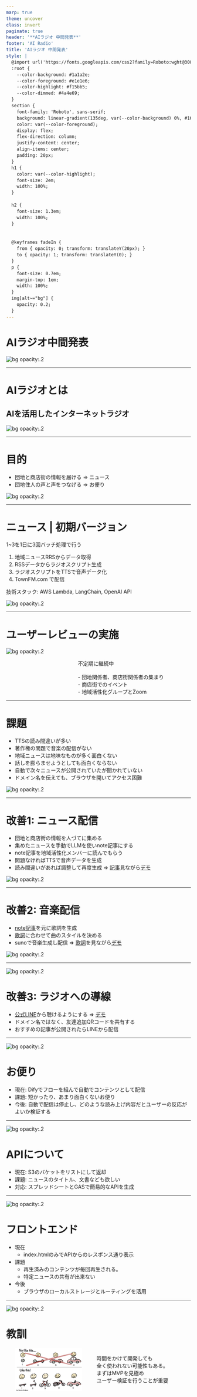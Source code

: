 ```yaml
---
marp: true
theme: uncover
class: invert
paginate: true
header: '**AIラジオ 中間発表**'
footer: 'AI Radio'
title: 'AIラジオ 中間発表'
style: |
  @import url('https://fonts.googleapis.com/css2?family=Roboto:wght@300;400;700&display=swap');
  :root {
    --color-background: #1a1a2e;
    --color-foreground: #e1e1e6;
    --color-highlight: #f15bb5;
    --color-dimmed: #4a4e69;
  }
  section {
    font-family: 'Roboto', sans-serif;
    background: linear-gradient(135deg, var(--color-background) 0%, #16213e 100%);
    color: var(--color-foreground);
    display: flex;
    flex-direction: column;
    justify-content: center;
    align-items: center;
    padding: 20px;
  }
  h1 {
    color: var(--color-highlight);
    font-size: 2em;
    width: 100%;
  }

  h2 {
    font-size: 1.3em;
    width: 100%;
  }

  
  @keyframes fadeIn {
    from { opacity: 0; transform: translateY(20px); }
    to { opacity: 1; transform: translateY(0); }
  }
  p {
    font-size: 0.7em;
    margin-top: 1em;
    width: 100%;
  }
  img[alt~="bg"] {
    opacity: 0.2;
  }
---
```


<!-- _class: lead -->
# AIラジオ中間発表

![bg opacity:.2](https://images.unsplash.com/photo-1620712943543-bcc4688e7485)

---

# AIラジオとは

## AIを活用したインターネットラジオ

![bg opacity:.2](https://images.unsplash.com/photo-1620712943543-bcc4688e7485)

---

# 目的

- 団地と商店街の情報を届ける => ニュース
- 団地住人の声と声をつなげる => お便り

![bg opacity:.2](https://images.unsplash.com/photo-1620712943543-bcc4688e7485)

---

# ニュース | 初期バージョン

1~3を1日に3回バッチ処理で行う

1. 地域ニュースRRSからデータ取得
2. RSSデータからラジオスクリプト生成
3. ラジオスクリプトをTTSで音声データ化
4. TownFM.com で配信

技術スタック: AWS Lambda, LangChain, OpenAI API

![bg opacity:.2](https://images.unsplash.com/photo-1620712943543-bcc4688e7485)

---

# ユーザーレビューの実施

![bg opacity:.2](https://images.unsplash.com/photo-1620712943543-bcc4688e7485)

<section class="flex-slide">
  <div class="flex-container">
    <img src="../img/IMG_7860.jpeg" alt="" style="width: 30%; height: auto;">
    <div class="text-container">
    不定期に継続中 <br><br>
    - 団地関係者、商店街関係者の集まり <br>
    - 商店街でのイベント <br>
    - 地域活性化グループとZoom <br>
    </div>
  </div>
</section>

<style>
.flex-slide {
  display: flex;
  align-items: center;
  justify-content: center;
}

.flex-container {
  display: flex;
  align-items: center;
  justify-content: space-between;
  width: 90%;
}

.flex-container img {
  width: 30%;
  height: auto;
  margin-right: 20px;
}

.flex-container div {
  width: 65%;
  padding-left: 20px;
}

.text-container {
  width: 65%;
  padding-left: 20px;
  text-align: left; /* テキストを左揃えにする */
}
</style>

---

# 課題

- TTSの読み間違いが多い
- 著作権の問題で音楽の配信がない
- 地域ニュースは地味なものが多く面白くない
- 話しを膨らませようとしても面白くならない
- 自動で次々ニュースが公開されていたが聞かれていない
- ドメイン名を伝えても、ブラウザを開いてアクセス困難

![bg opacity:.2](https://images.unsplash.com/photo-1620712943543-bcc4688e7485)

---

# 改善1: ニュース配信

- 団地と商店街の情報を人づてに集める
- 集めたニュースを手動でLLMを使いnote記事にする
- note記事を地域活性化メンバーに読んでもらう
- 問題なければTTSで音声データを生成
- 読み間違いがあれば調整して再度生成 => [記事](https://note.com/townfm/n/ncfbb19647034)見ながら[デモ](https://townfm.com/)

![bg opacity:.2](https://images.unsplash.com/photo-1620712943543-bcc4688e7485)

---

# 改善2: 音楽配信

- [note記事](https://note.com/townfm/n/ncfbb19647034)を元に歌詞を生成
- [歌詞](https://note.com/townfm/n/ncfbb19647034#f2974846-3feb-4ac1-ac17-a9b7ab9968c8)に合わせて曲のスタイルを決める
- sunoで音楽生成し配信 => [歌詞](https://note.com/townfm/n/ncfbb19647034#f2974846-3feb-4ac1-ac17-a9b7ab9968c8)を見ながら[デモ](https://townfm.com/)

![bg opacity:.2](https://images.unsplash.com/photo-1620712943543-bcc4688e7485)

---
![bg opacity:.2](https://images.unsplash.com/photo-1620712943543-bcc4688e7485)

# 改善3: ラジオへの導線

- [公式LINE](https://lin.ee/vsGZl6W)から聴けるようにする => [デモ](https://lin.ee/vsGZl6W)
- ドメイン名ではなく、友達追加QRコードを共有する
- おすすめの記事が公開されたらLINEから配信

---
![bg opacity:.2](https://images.unsplash.com/photo-1620712943543-bcc4688e7485)

# お便り

- 現在: Difyでフローを組んで自動でコンテンツとして配信 <br>
- 課題: 短かったり、あまり面白くないお便り
- 今後: 自動で配信は停止し、どのような読み上げ内容だとユーザーの反応がよいか検証する

---
![bg opacity:.2](https://images.unsplash.com/photo-1620712943543-bcc4688e7485)

# APIについて

- 現在: S3のバケットをリストにして返却
- 課題: ニュースのタイトル、文書なども欲しい
- 対応: スプレッドシートとGASで簡易的なAPIを生成

---
![bg opacity:.2](https://images.unsplash.com/photo-1620712943543-bcc4688e7485)

# フロントエンド

- 現在 <br>
  - index.htmlのみでAPIからのレスポンス通り表示
- 課題 <br>
  - 再生済みのコンテンツが毎回再生される。
  - 特定ニュースの共有が出来ない
- 今後 <br>
  - ブラウザのローカルストレージとルーティングを活用

---

![bg opacity:.2](https://images.unsplash.com/photo-1620712943543-bcc4688e7485)

# 教訓

<section class="flex-slide">
  <div class="flex-container">
    <img src="../img/mvp.png" alt="MVPの図表">
    <div class="text-container">
      時間をかけて開発しても<br>
      全く使われない可能性もある。<br>
      まずはMVPを見極め<br>
      ユーザー検証を行うことが重要
    </div>
  </div>
</section>

<style>
.flex-slide {
  display: flex;
  align-items: center;
  justify-content: center;
}

.flex-container {
  display: flex;
  align-items: center;
  justify-content: space-between;
  width: 90%;
}

.flex-container img {
  width: 40%;
  height: auto;
}

.flex-container div {
  width: 65%;
  padding-left: 20px;
}

.text-container {
  width: 65%;
  padding-left: 20px;
  text-align: left; /* テキストを左揃えにする */
}
</style>
